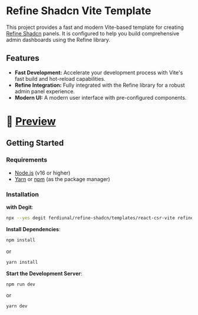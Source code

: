 # Refine Shadcn Vite Template

This project provides a fast and modern Vite-based template for creating [Refine Shadcn](https://github.com/ferdiunal/refine-shadcn) panels. It is configured to help you build comprehensive admin dashboards using the Refine library.

## Features

- **Fast Development:** Accelerate your development process with Vite's fast build and hot-reload capabilities.
- **Refine Integration:** Fully integrated with the Refine library for a robust admin panel experience.
- **Modern UI:** A modern user interface with pre-configured components.

# 💪 [Preview](https://refine-shadcn-vite.vercel.app)

## Getting Started

### Requirements

- [Node.js](https://nodejs.org/) (v16 or higher)
- [Yarn](https://yarnpkg.com/) or [npm](https://www.npmjs.com/) (as the package manager)

### Installation

**with Degit**:

```bash
npx --yes degit ferdiunal/refine-shadcn/templates/react-csr-vite refine-shadcn --force
```

**Install Dependencies**:

```bash
npm install
```
or
```bash
yarn install
```
**Start the Development Server**:
```bash
npm run dev
```
or
```bash
yarn dev
```
